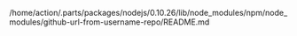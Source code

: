 /home/action/.parts/packages/nodejs/0.10.26/lib/node_modules/npm/node_modules/github-url-from-username-repo/README.md